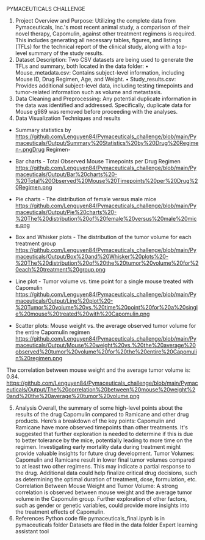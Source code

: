PYMACEUTICALS CHALLENGE
1.	Project Overview and Purpose:
Utilizing the complete data from Pymaceuticals, Inc.'s most recent animal study, a comparison of their novel therapy, Capomulin, against other treatment regimens is required. This includes generating all necessary tables, figures, and listings (TFLs) for the technical report of the clinical study, along with a top-level summary of the study results.
2.	Dataset Description:
Two CSV datasets are being used to generate the TFLs and summary, both located in the data folder:
•	Mouse_metadata.csv: Contains subject-level information, including Mouse ID, Drug Regimen, Age, and Weight.
•	Study_results.csv: Provides additional subject-level data, including testing timepoints and tumor-related information such as volume and metastasis.
3.	Data Cleaning and Preprocessing:
Any potential duplicate information in the data was identified and addressed. Specifically, duplicate data for Mouse g989 was removed before proceeding with the analyses.
4.	Data Visualization Techniques and results
- Summary statistics by https://github.com/Lenguyen84/Pymaceuticals_challenge/blob/main/Pymaceuticals/Output/Summary%20Statistics%20by%20Drug%20Regimen-.pngDrug Regimen-
 
- Bar charts - Total Observed Mouse Timepoints per Drug Regimen
https://github.com/Lenguyen84/Pymaceuticals_challenge/blob/main/Pymaceuticals/Output/Bar%20charts%20-%20Total%20Observed%20Mouse%20Timepoints%20per%20Drug%20Regimen.png

- Pie charts - The distribution of female versus male mice
https://github.com/Lenguyen84/Pymaceuticals_challenge/blob/main/Pymaceuticals/Output/Pie%20charts%20-%20The%20distribution%20of%20female%20versus%20male%20mice.png
- Box and Whisker plots - The distribution of the tumor volume for each treatment group
https://github.com/Lenguyen84/Pymaceuticals_challenge/blob/main/Pymaceuticals/Output/Box%20and%20Whisker%20plots%20-%20The%20distribution%20of%20the%20tumor%20volume%20for%20each%20treatment%20group.png

- Line plot - Tumor volume vs. time point for a single mouse treated with Capomulin
https://github.com/Lenguyen84/Pymaceuticals_challenge/blob/main/Pymaceuticals/Output/Line%20plot%20-%20Tumor%20volume%20vs.%20time%20point%20for%20a%20single%20mouse%20treated%20with%20Capomulin.png

- Scatter plots:
Mouse weight vs. the average observed tumor volume for the entire Capomulin regimen
https://github.com/Lenguyen84/Pymaceuticals_challenge/blob/main/Pymaceuticals/Output/Mouse%20weight%20vs.%20the%20average%20observed%20tumor%20volume%20for%20the%20entire%20Capomulin%20regimen.png

The correlation between mouse weight and the average tumor volume is: 0.84.
https://github.com/Lenguyen84/Pymaceuticals_challenge/blob/main/Pymaceuticals/Output/The%20correlation%20between%20mouse%20weight%20and%20the%20average%20tumor%20volume.png

5.	 Analysis
Overall, the summary of some high-level points about the results of the drug Capomulin compared to Ramicane and other drug products. Here’s a breakdown of the key points:
Capomulin and Ramicane have more observed timepoints than other treatments. It's suggested that further exploration is needed to determine if this is due to better tolerance by the mice, potentially leading to more time on the regimen. Investigating early mortality data during treatment might provide valuable insights for future drug development. Tumor Volumes:
Capomulin and Ramicane result in lower final tumor volumes compared to at least two other regimens. This may indicate a partial response to the drug. Additional data could help finalize critical drug decisions, such as determining the optimal duration of treatment, dose, formulation, etc. Correlation Between Mouse Weight and Tumor Volume:
A strong correlation is observed between mouse weight and the average tumor volume in the Capomulin group. Further exploration of other factors, such as gender or genetic variables, could provide more insights into the treatment effects of Capomulin.
6.	References 
 Python code file pymaceuticals_final.ipynb is in pymaceuticals folder
 Datasets are filed in the data folder
 Expert learning assistant tool
